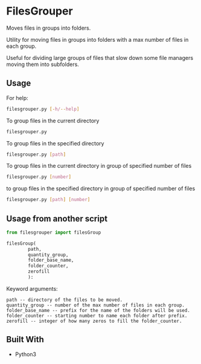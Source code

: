 # FilesGrouper

Moves files in groups into folders.

Utility for moving files in groups into folders with a max number of files in each group.

Useful for dividing large groups of files that slow down some file managers moving them into subfolders.


## Usage

For help:
```bash
filesgrouper.py [-h/--help]
```
To group files in the current directory
```bash
filesgrouper.py
```
To group files in the specified directory
```bash
filesgrouper.py [path]
```
To group files in the current directory in group of specified number of files
```bash
filesgrouper.py [number]
```
to group files in the specified directory in group of specified number of files
```bash
filesgrouper.py [path] [number]
```


## Usage from another script

```python
from filesgrouper import filesGroup

filesGroup(
		path,
		quantity_group,
		folder_base_name,
		folder_counter,
		zerofill
		):
```


Keyword arguments:
```
path -- directory of the files to be moved.
quantity_group -- number of the max number of files in each group.
folder_base_name -- prefix for the name of the folders will be used.
folder_counter -- starting number to name each folder after prefix.
zerofill -- integer of how many zeros to fill the folder_counter.
```

## Built With

* Python3